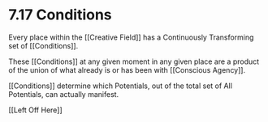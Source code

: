 # 7.17 Conditions

Every place within the [[Creative Field]]  has a Continuously Transforming set of [[Conditions]]. 

These [[Conditions]] at any given moment in any given place are a product of the union of what already is or has been with [[Conscious Agency]]. 

[[Conditions]] determine which Potentials, out of the total set of All Potentials, can actually manifest. 

[[Left Off Here]]
